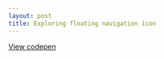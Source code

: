 ```yaml
---
layout: post
title: Exploring floating navigation icon
---
```


[View codepen](http://codepen.io/jaicab/pen/OPypVZ)